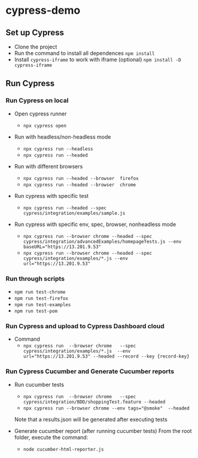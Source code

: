 # cypress-demo
## Set up Cypress 
- Clone the project
- Run the command to install all dependences
`npm install`
- Install `cypress-iframe` to work with iframe (optional)
`npm install -D cypress-iframe`

## Run Cypress
### Run Cypress on local
- Open cypress runner
    - `npx cypress open`

- Run with headless/non-headless mode
    - `npx cypress run --headless`
    - `npx cypress run --headed`

- Run with different browsers
    - `npx cypress run --headed --browser  firefox`
    - `npx cypress run --headed --browser  chrome`

- Run cypress with specific test
    - `npx cypress run --headed --spec cypress/integration/examples/sample.js`

- Run cypress with specific env, spec, browser, nonheadless mode
    - `npx cypress run --browser chrome --headed --spec cypress/integration/advancedExamples/homepageTests.js --env baseURL="https://13.201.9.53"`
    - `npx cypress run --browser chrome --headed --spec cypress/integration/examples/*.js --env url="https://13.201.9.53"`

### Run through scripts
- `npm run test-chrome`
- `npm run test-firefox`
- `npm run test-examples`
- `npm run test-pom`
### Run Cypress and upload to Cypress Dashboard cloud
- Command
    - `npx cypress run  --browser chrome   --spec cypress/integration/examples/*.js  --env url="https://13.201.9.53" --headed --record --key {record-key}`

### Run Cypress Cucumber and Generate Cucumber reports
- Run cucumber tests
    - `npx cypress run  --browser chrome   --spec cypress/integration/BDD/shoppingTest.feature --headed`
    - `npx cypress run --browser chrome --env tags="@smoke"  --headed`
    
    Note that a results.json will be generated after executing tests

- Generate cucumber report (after running cucumber tests)
    From the root folder, execute the command: 
    - `node cucumber-html-reporter.js`